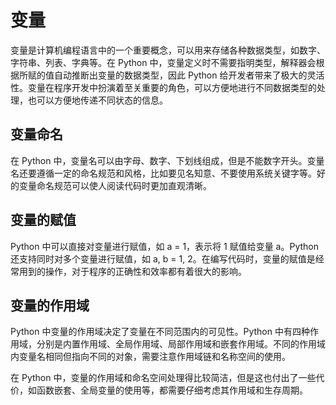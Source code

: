 # 变量
变量是计算机编程语言中的一个重要概念，可以用来存储各种数据类型，如数字、字符串、列表、字典等。在 Python 中，变量定义时不需要指明类型，解释器会根据所赋的值自动推断出变量的数据类型，因此 Python 给开发者带来了极大的灵活性。变量在程序开发中扮演着至关重要的角色，可以方便地进行不同数据类型的处理，也可以方便地传递不同状态的信息。

## 变量命名
在 Python 中，变量名可以由字母、数字、下划线组成，但是不能数字开头。变量名还要遵循一定的命名规范和风格，比如要见名知意、不要使用系统关键字等。好的变量命名规范可以使人阅读代码时更加直观清晰。

## 变量的赋值
Python 中可以直接对变量进行赋值，如 a = 1，表示将 1 赋值给变量 a。Python 还支持同时对多个变量进行赋值，如 a, b = 1, 2。在编写代码时，变量的赋值是经常用到的操作，对于程序的正确性和效率都有着很大的影响。

## 变量的作用域
Python 中变量的作用域决定了变量在不同范围内的可见性。Python 中有四种作用域，分别是内置作用域、全局作用域、局部作用域和嵌套作用域。不同的作用域内变量名相同但指向不同的对象，需要注意作用域链和名称空间的使用。

在 Python 中，变量的作用域和命名空间处理得比较简洁，但是这也付出了一些代价，如函数嵌套、全局变量的使用等，都需要仔细考虑其作用域和生存周期。